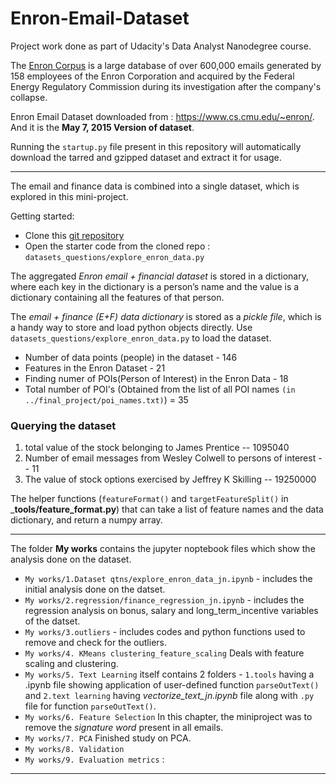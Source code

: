 # Enron-Email-Dataset
Project work done as part of Udacity's  Data Analyst Nanodegree course.

The [Enron Corpus](https://en.wikipedia.org/wiki/Enron_Corpus) is a large database of over 600,000 emails generated by 158 employees of the Enron Corporation and acquired by the Federal Energy Regulatory Commission during its investigation after the company's collapse.

Enron Email Dataset downloaded from : https://www.cs.cmu.edu/~enron/.  
And it is the __May 7, 2015 Version of dataset__.

Running the `startup.py` file present in this repository will automatically download the tarred and gzipped dataset and extract it for usage.  

***
 The email and finance data is combined into a single dataset, which is explored in this mini-project.

Getting started:

- Clone this [git repository](https://github.com/udacity/ud120-projects)
- Open the starter code from the cloned repo : ```datasets_questions/explore_enron_data.py```

The aggregated _Enron email + financial dataset_ is stored in a dictionary, where each key in the dictionary is a person’s name and the value is a dictionary containing all the features of that person.   
 
The _email + finance (E+F) data dictionary_ is stored as a _pickle file_, which is a handy way to store and load python objects directly. Use ```datasets_questions/explore_enron_data.py``` to load the dataset.

* Number of data points (people) in the dataset - 146
* Features in the Enron Dataset - 21  
* Finding numer of POIs(Person of Interest) in the Enron Data - 18
* Total number of POI's (Obtained from the list of all POI names ```(in ../final_project/poi_names.txt)```) = 35

### Querying the dataset
1.  total value of the stock belonging to James Prentice -- 1095040
2.  Number of email messages from Wesley Colwell to persons of interest -- 11
3.  The value of stock options exercised by Jeffrey K Skilling -- 19250000


The helper functions (```featureFormat()``` and ```targetFeatureSplit()``` in ___tools/feature_format.py__) that can take a list of feature names and the data dictionary, and return a numpy array.

***

The folder __My works__ contains the jupyter noptebook files which show the analysis done on the dataset.  
* ```My works/1.Dataset qtns/explore_enron_data_jn.ipynb``` - includes the initial analysis done on the datset.
* ```My works/2.regression/finance_regression_jn.ipynb``` - includes the regression analysis on bonus, salary and long_term_incentive variables of the datset.  
* ```My works/3.outliers``` - includes codes and python functions used to remove and check for the outliers.  
* ```My works/4. KMeans clustering_feature_scaling``` Deals with feature scaling and clustering.  
* ```My works/5. Text Learning``` itself contains 2 folders - ```1.tools``` having a .ipynb file showing application of user-defined function ```parseOutText()``` and ```2.text learning``` having _vectorize_text_jn.ipynb_ file along with ```.py``` file for function ```parseOutText()```.
* ```My works/6. Feature Selection``` In this chapter, the miniproject was to remove the _signature word_ present in all emails.  
* ```My works/7. PCA``` Finished study on PCA.
* ``````My works/8. Validation`````` 
* ```My works/9. Evaluation metrics``` : 

***

